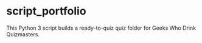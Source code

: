 # script_portfolio
This Python 3 script builds a ready-to-quiz quiz folder for Geeks Who Drink Quizmasters. 
